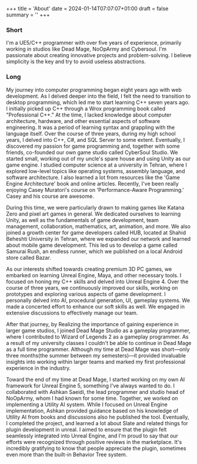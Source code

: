 +++ 
title = 'About' 
date = 2024-01-14T07:07:07+01:00
draft = false
summary = ''
+++

### Short
I'm a UE5/C++ programmer with over five years of experience, primarily working in studios like Dead Mage, NoOpArmy and Cybersoul. I'm passionate about creating innovative projects and problem-solving. I believe simplicity is the key and try to avoid useless abstractions.


### Long
My journey into computer programming began eight years ago with web development. As I delved deeper into the field, I felt the need to transition to desktop programming, which led me to start learning C++ seven years ago. I initially picked up C++ through a Wrox programming book called "Professional C++." At the time, I lacked knowledge about computer architecture, hardware, and other essential aspects of software engineering. It was a period of learning syntax and grappling with the language itself.
Over the course of three years, during my high school years, I delved into C++, C#, and SQL Server to some extent. Eventually, I discovered my passion for game programming and, together with some friends, co-founded our own game studio called CyberSoul Studio. We started small, working out of my uncle's spare house and using Unity as our game engine.
I studied computer science at a university in Tehran, where I explored low-level topics like operating systems, assembly language, and software architecture. I also learned a lot from resources like the 'Game Engine Architecture' book and online articles. Recently, I've been really enjoying Casey Muratori's course on 'Performance-Aware Programming.' Casey and his course are awesome.

During this time, we were particularly drawn to making games like Katana Zero and pixel art games in general. We dedicated ourselves to learning Unity, as well as the fundamentals of game development, team management, collaboration, mathematics, art, animation, and more. We also joined a growth center for game developers called HUB, located at Shahid Beheshti University in Tehran, where we expanded our network and learned about mobile game development. This led us to develop a game called Samurai Rush, an endless runner, which we published on a local Android store called Bazar.

As our interests shifted towards creating premium 3D PC games, we embarked on learning Unreal Engine, Maya, and other necessary tools. I focused on honing my C++ skills and delved into Unreal Engine 4. Over the course of three years, we continuously improved our skills, working on prototypes and exploring various aspects of game development. I personally delved into AI, procedural generation, UI, gameplay systems.
We made a concerted effort to enhance our soft skills as well. We engaged in extensive discussions to effectively manage our team.

After that journey, by Realizing the importance of gaining experience in larger game studios, I joined Dead Mage Studio as a gameplay programmer, where I contributed to Wizard of Legends 2 as a gameplay programmer. As a result of my university classes I couldn't be able to continue in Dead Mage as a full time programmer. Although my time at Dead Mage was short—only three months(the summer between my semesters)—it provided invaluable insights into working within larger teams and marked my first professional experience in the industry.

Toward the end of my time at Dead Mage, I started working on my own AI framework for Unreal Engine 5, something I've always wanted to do. I collaborated with Ashkan Saeidi, the lead programmer and studio head of NoOpArmy, whom I had known for some time. Together, we worked on implementing a Utility AI system. While I focused on Unreal Engine implementation, Ashkan provided guidance based on his knowledge of Utility AI from books and discussions also he published the tool.
Eventually, I completed the project, and learned a lot about Slate and related things for plugin development in unreal. I aimed to ensure that the plugin felt seamlessly integrated into Unreal Engine, and I'm proud to say that our efforts were recognized through positive reviews in the marketplace. It's incredibly gratifying to know that people appreciate the plugin, sometimes even more than the built-in Behavior Tree system.